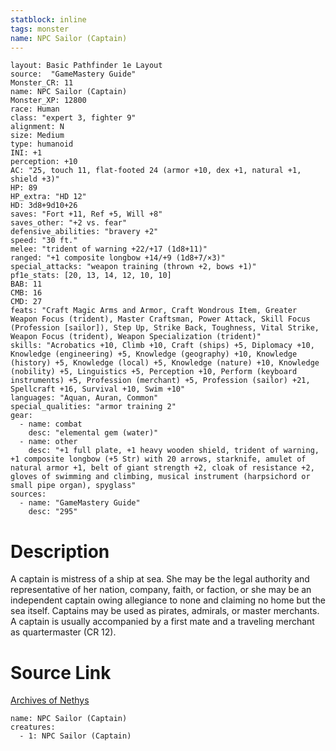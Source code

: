 ```yaml
---
statblock: inline
tags: monster
name: NPC Sailor (Captain)
---
```

```statblock
layout: Basic Pathfinder 1e Layout
source:  "GameMastery Guide"
Monster_CR: 11
name: NPC Sailor (Captain)
Monster_XP: 12800
race: Human
class: "expert 3, fighter 9"
alignment: N
size: Medium
type: humanoid
INI: +1
perception: +10
AC: "25, touch 11, flat-footed 24 (armor +10, dex +1, natural +1, shield +3)"
HP: 89
HP_extra: "HD 12"
HD: 3d8+9d10+26
saves: "Fort +11, Ref +5, Will +8"
saves_other: "+2 vs. fear"
defensive_abilities: "bravery +2"
speed: "30 ft."
melee: "trident of warning +22/+17 (1d8+11)"
ranged: "+1 composite longbow +14/+9 (1d8+7/×3)"
special_attacks: "weapon training (thrown +2, bows +1)"
pf1e_stats: [20, 13, 14, 12, 10, 10]
BAB: 11
CMB: 16
CMD: 27
feats: "Craft Magic Arms and Armor, Craft Wondrous Item, Greater Weapon Focus (trident), Master Craftsman, Power Attack, Skill Focus (Profession [sailor]), Step Up, Strike Back, Toughness, Vital Strike, Weapon Focus (trident), Weapon Specialization (trident)"
skills: "Acrobatics +10, Climb +10, Craft (ships) +5, Diplomacy +10, Knowledge (engineering) +5, Knowledge (geography) +10, Knowledge (history) +5, Knowledge (local) +5, Knowledge (nature) +10, Knowledge (nobility) +5, Linguistics +5, Perception +10, Perform (keyboard instruments) +5, Profession (merchant) +5, Profession (sailor) +21, Spellcraft +16, Survival +10, Swim +10"
languages: "Aquan, Auran, Common"
special_qualities: "armor training 2"
gear:
  - name: combat
    desc: "elemental gem (water)"
  - name: other
    desc: "+1 full plate, +1 heavy wooden shield, trident of warning, +1 composite longbow (+5 Str) with 20 arrows, starknife, amulet of natural armor +1, belt of giant strength +2, cloak of resistance +2, gloves of swimming and climbing, musical instrument (harpsichord or small pipe organ), spyglass"
sources:
  - name: "GameMastery Guide"
    desc: "295"
```
# Description
A captain is mistress of a ship at sea. She may be the legal authority and representative of her nation, company, faith, or faction, or she may be an independent captain owing allegiance to none and claiming no home but the sea itself. Captains may be used as pirates, admirals, or master merchants. A captain is usually accompanied by a first mate and a traveling merchant as quartermaster (CR 12).
# Source Link
[Archives of Nethys](https://aonprd.com/NPCDisplay.aspx?ItemName=Sailor%20(Captain))
```encounter-table
name: NPC Sailor (Captain)
creatures:
  - 1: NPC Sailor (Captain)
```
